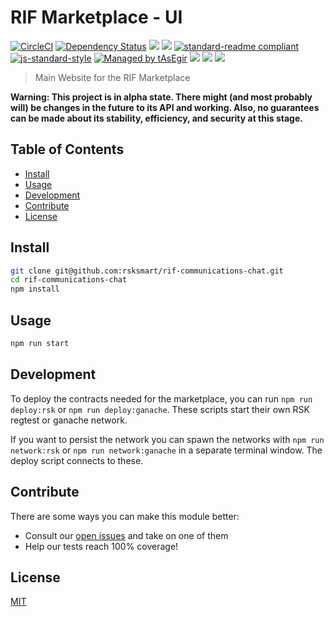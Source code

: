 # RIF Marketplace - UI

[![CircleCI](https://flat.badgen.net/circleci/github/rsksmart/rif-marketplace-ui/master)](https://circleci.com/gh/rsksmart/rif-marketplace-ui/)
[![Dependency Status](https://david-dm.org/rsksmart/marketplace-ui.svg?style=flat-square)](https://david-dm.org/rsksmart/marketplace-ui)
[![](https://img.shields.io/badge/made%20by-IOVLabs-blue.svg?style=flat-square)](http://iovlabs.org)
[![](https://img.shields.io/badge/project-RIF%20Marketplace-blue.svg?style=flat-square)](https://www.rifos.org/)
[![standard-readme compliant](https://img.shields.io/badge/standard--readme-OK-brightgreen.svg?style=flat-square)](https://github.com/RichardLitt/standard-readme)
[![js-standard-style](https://img.shields.io/badge/code%20style-standard-brightgreen.svg?style=flat-square)](https://github.com/feross/standard)
[![Managed by tAsEgir](https://img.shields.io/badge/%20managed%20by-tasegir-brightgreen?style=flat-square)](https://github.com/auhau/tasegir)
![](https://img.shields.io/badge/npm-%3E%3D6.0.0-orange.svg?style=flat-square)
![](https://img.shields.io/badge/Node.js-%3E%3D10.0.0-orange.svg?style=flat-square)
![](https://img.shields.io/badge/runs%20in-browser%20%7C%20node%20%7C%20webworker%20%7C%20electron-orange)

> Main Website for the RIF Marketplace

**Warning: This project is in alpha state. There might (and most probably will) be changes in the future to its API and working. Also, no guarantees can be made about its stability, efficiency, and security at this stage.**

## Table of Contents

- [Install](#install)
- [Usage](#usage)
- [Development](#development)
- [Contribute](#contribute)
- [License](#license)

## Install

```sh
git clone git@github.com:rsksmart/rif-communications-chat.git
cd rif-communications-chat
npm install
```

## Usage

```sh
npm run start
```

## Development

To deploy the contracts needed for the marketplace, you can run `npm run deploy:rsk` or `npm run deploy:ganache`. These scripts start their own RSK regtest or ganache network.

If you want to persist the network you can spawn the networks with `npm run network:rsk` or `npm run network:ganache` in a separate terminal window. The deploy script connects to these.

## Contribute

There are some ways you can make this module better:

- Consult our [open issues](https://github.com/rsksmart/rif-marketplace-ui/issues) and take on one of them
- Help our tests reach 100% coverage!

## License

[MIT](./LICENSE)
